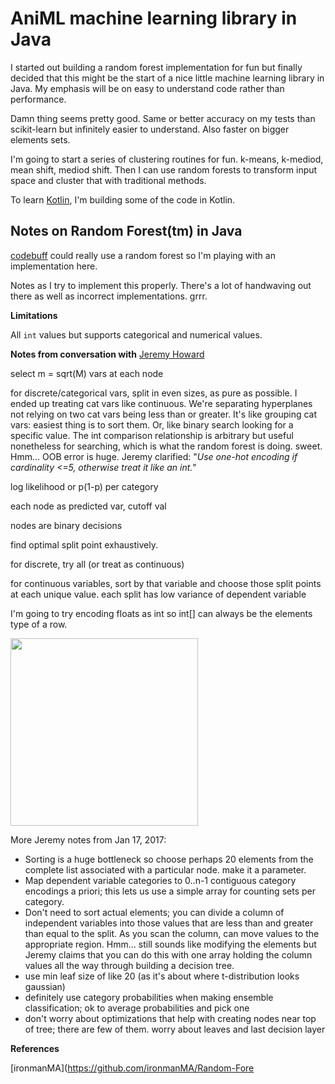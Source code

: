 # AniML machine learning library in Java

I started out building a random forest implementation for fun but finally
decided that this might be the start of a nice little machine learning
library in Java. My emphasis will be on easy to understand code rather than
performance.

Damn thing seems pretty good. Same or better accuracy on my tests than scikit-learn but infinitely easier to understand. Also faster on bigger elements sets.

I'm going to start a series of clustering routines for fun. k-means, k-mediod, mean shift, mediod shift.  Then I can use random forests to transform input space and cluster that with traditional methods.

To learn [Kotlin](https://kotlinlang.org), I'm building some of the code in Kotlin.

## Notes on Random Forest(tm) in Java

[codebuff](https://github.com/antlr/codebuff) could really use a random forest so I'm playing with an implementation here.

Notes as I try to implement this properly. There's a lot of handwaving out there as well as incorrect implementations. grrr.

**Limitations**

All `int` values but supports categorical and numerical values.

**Notes from conversation with** [Jeremy Howard](https://www.usfca.edu/data-institute/about-us/researchers)

select m = sqrt(M) vars at each node

for discrete/categorical vars, split in even sizes, as pure as possible.
I ended up treating cat vars like continuous. We're separating hyperplanes not
relying on two cat vars being less than or greater. It's like
grouping cat vars: easiest thing is to sort them. Or, like
binary search looking for a specific value. The int comparison
relationship is arbitrary but useful nonetheless for searching,
which is what the random forest is doing. sweet.  Hmm... OOB error is huge.
Jeremy clarified: "*Use one-hot encoding if cardinality <=5, otherwise treat it like an int.*"

log likelihood or p(1-p) per category

each node as predicted var, cutoff val

nodes are binary decisions

find optimal split point exhaustively.

for discrete, try all (or treat as continuous)

for continuous variables, sort by that variable and choose those split points at each unique value. each split has low variance of dependent variable

I'm going to try encoding floats as int so int[] can always
be the elements type of a row.

<img src="images/whiteboard.jpg" width=300>

More Jeremy notes from Jan 17, 2017:

* Sorting is a huge bottleneck so choose perhaps 20 elements from the complete list associated with a particular node. make it a parameter.
* Map dependent variable categories to 0..n-1 contiguous category encodings a priori; this lets us use a simple array for counting sets per category.
* Don't need to sort actual elements; you can divide a column of independent variables into those values that are less than and greater than equal to the split. As you scan the column, can move values to the appropriate region. Hmm... still sounds like modifying the elements but Jeremy claims that you can do this with one array holding the column values all the way through building a decision tree.
* use min leaf size of like 20 (as it's about where t-distribution looks gaussian)
* definitely use category probabilities when making ensemble classification; ok to average probabilities and pick one
* don't worry about optimizations that help with creating nodes near top of tree; there are few of them. worry about leaves and last decision layer

**References**

[ironmanMA](https://github.com/ironmanMA/Random-Fore